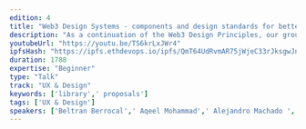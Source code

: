 ```yaml
---
edition: 4
title: "Web3 Design Systems - components and design standards for better dApp UX"
description: "As a continuation of the Web3 Design Principles, our group has launched a community wide research for the most common UX problems in the ecosystem, with the objective of creating a Web3 Design System that includes: -The Web3 Design Language: that will research and consolidate a series of guidelines and Design Principles, (similar to Google's Material Design minus the styling suggestions), focused around the specific UX needs of distributed applications, as well as producing a series of proposals to map and solve some of the open-ended design challenges of this space (ie. key management, "login" patterns, asynchronicity etc). -a Web3 Design Library of components, a bootstrap like library for quickly developing dapp front-ends that implement the principles of the guidelines and give consistent UX across dapps. Although at Devcon the interviews will still be happening, we would like to share some initial insights that will emerge from the interviews. The objective is to share with the largest possible audience some of the most common and urgent UX problems and some ideas about how to solve them."
youtubeUrl: "https://youtu.be/TS6krLxJWr4"
ipfsHash: "https://ipfs.ethdevops.io/ipfs/QmT64UdRvmAR75jWjeC33rJksgwJnLfZJ6Rh315tgkEaSC?filename=Web3_Design_Systems_-_components_and_design_standards_for_better_dApp_UX_Devcon4-TS6krLxJWr4.mp4"
duration: 1788
expertise: "Beginner"
type: "Talk"
track: "UX & Design"
keywords: ['library',' proposals']
tags: ['UX & Design']
speakers: ['Beltran Berrocal',' Aqeel Mohammad',' Alejandro Machado ',' Laura Giron ',' Gustavo Esquinca']
---
```

